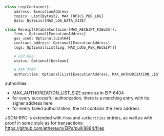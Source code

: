 ```py
class Log(Container):
    address: ExecutionAddress
    topics: List[Bytes32, MAX_TOPICS_PER_LOG]
    data: ByteList[MAX_LOG_DATA_SIZE]

class Receipt(StableContainer[MAX_RECEIPT_FIELDS]):
    from_: Optional[ExecutionAddress]
    gas_used: Optional[uint64]
    contract_address: Optional[ExecutionAddress]
    logs: Optional[List[Log, MAX_LOGS_PER_RECEIPT]]

    # EIP-658
    status: Optional[boolean]

    # EIP-7702
    authorities: Optional[List[ExecutionAddress, MAX_AUTHORIZATION_LIST_SIZE]]
```

authorities:

- MAX_AUTHORIZATION_LIST_SIZE same as in EIP-6404
- for every successful authorization, there is a matching entry with its signer address here
- for every failed authorization, the list contains the zero address

JSON-RPC is extended with `from` and `authorities` entries, as well as with proof in same style as for transactions: https://github.com/ethereum/EIPs/pull/8884/files
